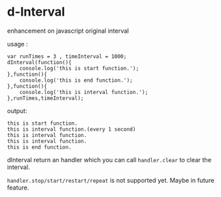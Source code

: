 # d-Interval
enhancement on javascript original interval

usage :

    var runTimes = 3 , timeInterval = 1000;
    dInterval(function(){
        console.log('this is start function.');
    },function(){
        console.log('this is end function.');
    },function(){
        console.log('this is interval function.');
    },runTimes,timeInterval);
  
  output:
  
    this is start function.
    this is interval function.(every 1 second)
    this is interval function.
    this is interval function.
    this is end function.
  
  dInterval return an handler which you can call `handler.clear` to clear the interval.
  
  `handler.stop/start/restart/repeat` is not supported yet. Maybe in future feature.
